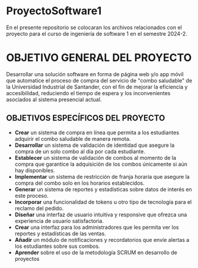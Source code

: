 # ProyectoSoftware1 
En el presente repositorio se colocaran los archivos relacionados con el proyecto para el curso de ingeniería de software 1 en el semestre 2024-2.

# OBJETIVO GENERAL DEL PROYECTO
Desarrollar una solución software en forma de página web y/o app móvil que automatice el proceso de compra del servicio de "combo saludable" de la Universidad Industrial de Santander, con el fin de mejorar la eficiencia y accesibilidad, reduciendo el tiempo de espera y los inconvenientes asociados al sistema presencial actual.


## OBJETIVOS ESPECÍFICOS DEL PROYECTO
- **Crear** un sistema de compra en línea que permita a los estudiantes adquirir el combo saludable de manera remota.
- **Desarrollar** un sistema de validación de identidad que asegure la compra de un solo combo al día por cada estudiante.
- **Establecer** un sistema de validación de combos al momento de la compra que garantice la adquisición de los combos únicamente si aún hay disponibles.
- **Implementar** un sistema de restricción de franja horaria que asegure la compra del combo solo en los horarios establecidos.
- **Generar** un sistema de reportes y estadísticas sobre datos de interés en este proceso.
- **Incorporar** una funcionalidad de tokens u otro tipo de tecnología para el reclamo del pedido.
- **Diseñar** una interfaz de usuario intuitiva y responsive que ofrezca una experiencia de usuario satisfactoria.
- **Crear** una interfaz para los administradores que les permita ver los reportes y estadísticas de las ventas.
- **Añadir** un módulo de notificaciones y recordatorios que envíe alertas a los estudiantes sobre sus combos.
- **Aprender** sobre el uso de la metodología SCRUM en desarrollo de proyectos

